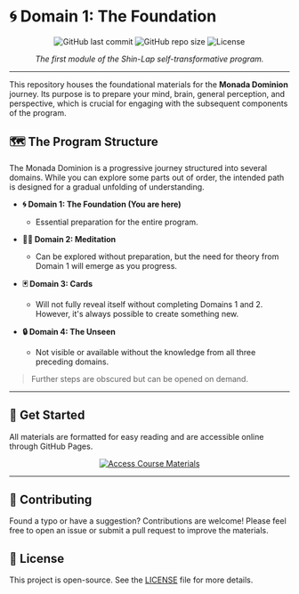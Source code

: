 # 🌀 Domain 1: The Foundation

<p align="center">
  <img src="https://img.shields.io/github/last-commit/monada-dominion/domain_1?style=for-the-badge" alt="GitHub last commit">
  <img src="https://img.shields.io/github/repo-size/monada-dominion/domain_1?style=for-the-badge" alt="GitHub repo size">
  <img src="https://img.shields.io/github/license/monada-dominion/domain_1?style=for-the-badge" alt="License">
</p>

<p align="center">
  <em>The first module of the Shin-Lap self-transformative program.</em>
</p>

---

This repository houses the foundational materials for the **Monada Dominion** journey. Its purpose is to prepare your mind, brain, general perception, and perspective, which is crucial for engaging with the subsequent components of the program.

## 🗺️ The Program Structure

The Monada Dominion is a progressive journey structured into several domains. While you can explore some parts out of order, the intended path is designed for a gradual unfolding of understanding.

*   **🌀 Domain 1: The Foundation (You are here)**
    *   Essential preparation for the entire program.

*   **🧘‍♂️ Domain 2: Meditation**
    *   Can be explored without preparation, but the need for theory from Domain 1 will emerge as you progress.

*   **🃏 Domain 3: Cards**
    *   Will not fully reveal itself without completing Domains 1 and 2. However, it's always possible to create something new.

*   **🔒 Domain 4: The Unseen**
    *   Not visible or available without the knowledge from all three preceding domains.

> Further steps are obscured but can be opened on demand.

---

## 🚀 Get Started

All materials are formatted for easy reading and are accessible online through GitHub Pages.

<p align="center">
  <a href="https://monada-dominion.github.io/domain_1/index.html">
    <img src="https://img.shields.io/badge/►_Start_the_Course-000000?style=for-the-badge&logo=github&logoColor=white" alt="Access Course Materials">
  </a>
</p>

---

## 🙌 Contributing

Found a typo or have a suggestion? Contributions are welcome! Please feel free to open an issue or submit a pull request to improve the materials.

## 📄 License

This project is open-source. See the [LICENSE](LICENSE) file for more details.
